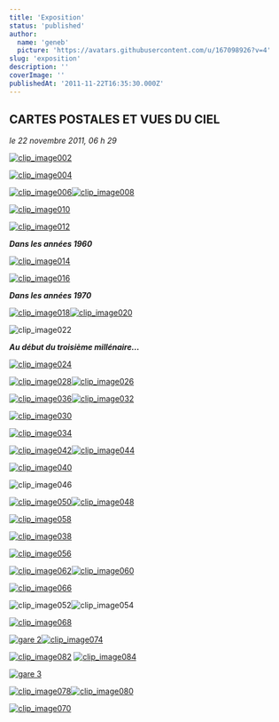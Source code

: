 ```yaml
---
title: 'Exposition'
status: 'published'
author:
  name: 'geneb'
  picture: 'https://avatars.githubusercontent.com/u/167098926?v=4'
slug: 'exposition'
description: ''
coverImage: ''
publishedAt: '2011-11-22T16:35:30.000Z'
---
```


## CARTES POSTALES ET VUES DU CIEL

*le 22 novembre 2011, 06 h 29*  

[![clip_image002](https://beguelins.net/blog/public/Windows-Live-Writer/2226fe00f7c0_FA33/clip_image002_thumb.jpg "clip_image002")](https://beguelins.net/blog/public/Windows-Live-Writer/2226fe00f7c0_FA33/clip_image002_2.jpg)

[![clip_image004](https://beguelins.net/blog/public/Windows-Live-Writer/2226fe00f7c0_FA33/clip_image004_thumb.jpg "clip_image004")](https://beguelins.net/blog/public/Windows-Live-Writer/2226fe00f7c0_FA33/clip_image004_2.jpg)

[![clip_image006](https://beguelins.net/blog/public/Windows-Live-Writer/2226fe00f7c0_FA33/clip_image006_thumb.jpg "clip_image006")](https://beguelins.net/blog/public/Windows-Live-Writer/2226fe00f7c0_FA33/clip_image006_2.jpg)[![clip_image008](https://beguelins.net/blog/public/Windows-Live-Writer/2226fe00f7c0_FA33/clip_image008_thumb.jpg "clip_image008")](https://beguelins.net/blog/public/Windows-Live-Writer/2226fe00f7c0_FA33/clip_image008_2.jpg)

[![clip_image010](https://beguelins.net/blog/public/Windows-Live-Writer/2226fe00f7c0_FA33/clip_image010_thumb.jpg "clip_image010")](https://beguelins.net/blog/public/Windows-Live-Writer/2226fe00f7c0_FA33/clip_image010_2.jpg)

[![clip_image012](https://beguelins.net/blog/public/Windows-Live-Writer/2226fe00f7c0_FA33/clip_image012_thumb.jpg "clip_image012")](https://beguelins.net/blog/public/Windows-Live-Writer/2226fe00f7c0_FA33/clip_image012_2.jpg)

***Dans les années 1960***

[![clip_image014](https://beguelins.net/blog/public/Windows-Live-Writer/2226fe00f7c0_FA33/clip_image014_thumb.jpg "clip_image014")](https://beguelins.net/blog/public/Windows-Live-Writer/2226fe00f7c0_FA33/clip_image014_2.jpg)

[![clip_image016](https://beguelins.net/blog/public/Windows-Live-Writer/2226fe00f7c0_FA33/clip_image016_thumb.jpg "clip_image016")](https://beguelins.net/blog/public/Windows-Live-Writer/2226fe00f7c0_FA33/clip_image016_2.jpg)

***Dans les années 1970***

[![clip_image018](https://beguelins.net/blog/public/Windows-Live-Writer/2226fe00f7c0_FA33/clip_image018_thumb.jpg "clip_image018")](https://beguelins.net/blog/public/Windows-Live-Writer/2226fe00f7c0_FA33/clip_image018_2.jpg)[![clip_image020](https://beguelins.net/blog/public/Windows-Live-Writer/2226fe00f7c0_FA33/clip_image020_thumb.jpg "clip_image020")](https://beguelins.net/blog/public/Windows-Live-Writer/2226fe00f7c0_FA33/clip_image020_2.jpg)

![clip_image022](https://beguelins.net/blog/public/Windows-Live-Writer/2226fe00f7c0_FA33/clip_image022_thumb.jpg "clip_image022")

***Au début du troisième millénaire…***

[![clip_image024](https://beguelins.net/blog/public/Windows-Live-Writer/2226fe00f7c0_FA33/clip_image024_thumb.jpg "clip_image024")](https://beguelins.net/blog/public/Windows-Live-Writer/2226fe00f7c0_FA33/clip_image024_2.jpg)

[![clip_image028](https://beguelins.net/blog/public/Windows-Live-Writer/2226fe00f7c0_FA33/clip_image028_thumb.jpg "clip_image028")](https://beguelins.net/blog/public/Windows-Live-Writer/2226fe00f7c0_FA33/clip_image028_2.jpg)[![clip_image026](https://beguelins.net/blog/public/Windows-Live-Writer/2226fe00f7c0_FA33/clip_image026_thumb.jpg "clip_image026")](https://beguelins.net/blog/public/Windows-Live-Writer/2226fe00f7c0_FA33/clip_image026_2.jpg)

[![clip_image036](https://beguelins.net/blog/public/Windows-Live-Writer/2226fe00f7c0_FA33/clip_image036_thumb.jpg "clip_image036")](https://beguelins.net/blog/public/Windows-Live-Writer/2226fe00f7c0_FA33/clip_image036_2.jpg)[![clip_image032](https://beguelins.net/blog/public/Windows-Live-Writer/2226fe00f7c0_FA33/clip_image032_thumb.jpg "clip_image032")](https://beguelins.net/blog/public/Windows-Live-Writer/2226fe00f7c0_FA33/clip_image032_2.jpg)

[![clip_image030](https://beguelins.net/blog/public/Windows-Live-Writer/2226fe00f7c0_FA33/clip_image030_thumb.jpg "clip_image030")](https://beguelins.net/blog/public/Windows-Live-Writer/2226fe00f7c0_FA33/clip_image030_2.jpg)

[![clip_image034](https://beguelins.net/blog/public/Windows-Live-Writer/2226fe00f7c0_FA33/clip_image034_thumb.jpg "clip_image034")](https://beguelins.net/blog/public/Windows-Live-Writer/2226fe00f7c0_FA33/clip_image034_2.jpg)

[![clip_image042](https://beguelins.net/blog/public/Windows-Live-Writer/2226fe00f7c0_FA33/clip_image042_thumb.jpg "clip_image042")](https://beguelins.net/blog/public/Windows-Live-Writer/2226fe00f7c0_FA33/clip_image042_2.jpg)[![clip_image044](https://beguelins.net/blog/public/Windows-Live-Writer/2226fe00f7c0_FA33/clip_image044_thumb.jpg "clip_image044")](https://beguelins.net/blog/public/Windows-Live-Writer/2226fe00f7c0_FA33/clip_image044_2.jpg)

[![clip_image040](https://beguelins.net/blog/public/Windows-Live-Writer/2226fe00f7c0_FA33/clip_image040_thumb.jpg "clip_image040")](https://beguelins.net/blog/public/Windows-Live-Writer/2226fe00f7c0_FA33/clip_image040_2.jpg)

![clip_image046](https://beguelins.net/blog/public/Windows-Live-Writer/2226fe00f7c0_FA33/clip_image046_thumb.jpg "clip_image046")

[![clip_image050](https://beguelins.net/blog/public/Windows-Live-Writer/2226fe00f7c0_FA33/clip_image050_thumb.jpg "clip_image050")](https://beguelins.net/blog/public/Windows-Live-Writer/2226fe00f7c0_FA33/clip_image050_2.jpg)[![clip_image048](https://beguelins.net/blog/public/Windows-Live-Writer/2226fe00f7c0_FA33/clip_image048_thumb.jpg "clip_image048")](https://beguelins.net/blog/public/Windows-Live-Writer/2226fe00f7c0_FA33/clip_image048_2.jpg)

[![clip_image058](https://beguelins.net/blog/public/Windows-Live-Writer/2226fe00f7c0_FA33/clip_image058_thumb.jpg "clip_image058")](https://beguelins.net/blog/public/Windows-Live-Writer/2226fe00f7c0_FA33/clip_image058_2.jpg)

[![clip_image038](https://beguelins.net/blog/public/Windows-Live-Writer/2226fe00f7c0_FA33/clip_image038_thumb.jpg "clip_image038")](https://beguelins.net/blog/public/Windows-Live-Writer/2226fe00f7c0_FA33/clip_image038_2.jpg)

[![clip_image056](https://beguelins.net/blog/public/Windows-Live-Writer/2226fe00f7c0_FA33/clip_image056_thumb.jpg "clip_image056")](https://beguelins.net/blog/public/Windows-Live-Writer/2226fe00f7c0_FA33/clip_image056_2.jpg)

[![clip_image062](https://beguelins.net/blog/public/Windows-Live-Writer/2226fe00f7c0_FA33/clip_image062_thumb.jpg "clip_image062")](https://beguelins.net/blog/public/Windows-Live-Writer/2226fe00f7c0_FA33/clip_image062_2.jpg)[![clip_image060](https://beguelins.net/blog/public/Windows-Live-Writer/2226fe00f7c0_FA33/clip_image060_thumb.jpg "clip_image060")](https://beguelins.net/blog/public/Windows-Live-Writer/2226fe00f7c0_FA33/clip_image060_2.jpg)

[![clip_image066](https://beguelins.net/blog/public/Windows-Live-Writer/2226fe00f7c0_FA33/clip_image066_thumb.jpg "clip_image066")](https://beguelins.net/blog/public/Windows-Live-Writer/2226fe00f7c0_FA33/clip_image066_2.jpg)

![clip_image052](https://beguelins.net/blog/public/Windows-Live-Writer/2226fe00f7c0_FA33/clip_image052_thumb.jpg "clip_image052")![clip_image054](https://beguelins.net/blog/public/Windows-Live-Writer/2226fe00f7c0_FA33/clip_image054_thumb.jpg "clip_image054")

[![clip_image068](https://beguelins.net/blog/public/Windows-Live-Writer/2226fe00f7c0_FA33/clip_image068_thumb.jpg "clip_image068")](https://beguelins.net/blog/public/Windows-Live-Writer/2226fe00f7c0_FA33/clip_image068_2.jpg)

[![gare 2](https://beguelins.net/blog/public/Windows-Live-Writer/2226fe00f7c0_FA33/gare_2_thumb.jpg "gare 2")](https://beguelins.net/blog/public/Windows-Live-Writer/2226fe00f7c0_FA33/gare_2_2.jpg)[![clip_image074](https://beguelins.net/blog/public/Windows-Live-Writer/2226fe00f7c0_FA33/clip_image074_thumb.jpg "clip_image074")](https://beguelins.net/blog/public/Windows-Live-Writer/2226fe00f7c0_FA33/clip_image074_2.jpg)

[![clip_image082](https://beguelins.net/blog/public/Windows-Live-Writer/2226fe00f7c0_FA33/clip_image082_thumb.jpg "clip_image082")](https://beguelins.net/blog/public/Windows-Live-Writer/2226fe00f7c0_FA33/clip_image082_2.jpg) [![clip_image084](https://beguelins.net/blog/public/Windows-Live-Writer/2226fe00f7c0_FA33/clip_image084_thumb.jpg "clip_image084")](https://beguelins.net/blog/public/Windows-Live-Writer/2226fe00f7c0_FA33/clip_image084_2.jpg)

[![gare 3](https://beguelins.net/blog/public/Windows-Live-Writer/2226fe00f7c0_FA33/gare_3_thumb.jpg "gare 3")](https://beguelins.net/blog/public/Windows-Live-Writer/2226fe00f7c0_FA33/gare_3_2.jpg)

[![clip_image078](https://beguelins.net/blog/public/Windows-Live-Writer/2226fe00f7c0_FA33/clip_image078_thumb.jpg "clip_image078")](https://beguelins.net/blog/public/Windows-Live-Writer/2226fe00f7c0_FA33/clip_image078_2.jpg)[![clip_image080](https://beguelins.net/blog/public/Windows-Live-Writer/2226fe00f7c0_FA33/clip_image080_thumb.jpg "clip_image080")](https://beguelins.net/blog/public/Windows-Live-Writer/2226fe00f7c0_FA33/clip_image080_2.jpg)

[![clip_image070](https://beguelins.net/blog/public/Windows-Live-Writer/2226fe00f7c0_FA33/clip_image070_thumb.jpg "clip_image070")](https://beguelins.net/blog/public/Windows-Live-Writer/2226fe00f7c0_FA33/clip_image070_2.jpg)